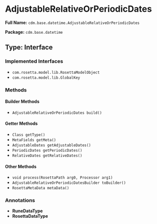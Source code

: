 # AdjustableRelativeOrPeriodicDates

**Full Name:** `cdm.base.datetime.AdjustableRelativeOrPeriodicDates`

**Package:** `cdm.base.datetime`

## Type: Interface

### Implemented Interfaces

- `com.rosetta.model.lib.RosettaModelObject`
- `com.rosetta.model.lib.GlobalKey`

### Methods

#### Builder Methods

- `AdjustableRelativeOrPeriodicDates build()`

#### Getter Methods

- `Class getType()`
- `MetaFields getMeta()`
- `AdjustableDates getAdjustableDates()`
- `PeriodicDates getPeriodicDates()`
- `RelativeDates getRelativeDates()`

#### Other Methods

- `void process(RosettaPath arg0, Processor arg1)`
- `AdjustableRelativeOrPeriodicDatesBuilder toBuilder()`
- `RosettaMetaData metaData()`

### Annotations

- **RuneDataType**
- **RosettaDataType**


